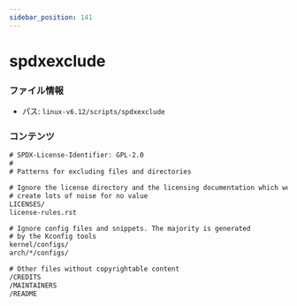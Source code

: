 ```yaml
---
sidebar_position: 141
---
```

# spdxexclude

### ファイル情報

- パス: `linux-v6.12/scripts/spdxexclude`

### コンテンツ

```txt
# SPDX-License-Identifier: GPL-2.0
#
# Patterns for excluding files and directories

# Ignore the license directory and the licensing documentation which would
# create lots of noise for no value
LICENSES/
license-rules.rst

# Ignore config files and snippets. The majority is generated
# by the Kconfig tools
kernel/configs/
arch/*/configs/

# Other files without copyrightable content
/CREDITS
/MAINTAINERS
/README

```

